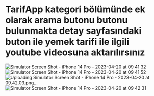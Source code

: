 # TarifApp kategori bölümünde ek olarak arama butonu butonu bulunmakta detay sayfasındaki buton ile yemek tarifi ile ilgili youtube videosuna aktarılırsınız 
![Simulator Screen Shot - iPhone 14 Pro - 2023-04-20 at 09 41 32](https://user-images.githubusercontent.com/124058599/233304989-940a3b30-41ed-4ad0-a82c-14acb088ff76.png)
![Simulator Screen Shot - iPhone 14 Pro - 2023-04-20 at 09 41 52](https://user-images.githubusercontent.com/124058599/233305002-a89f1293-0a1b-4950-b07b-0dcaf0cb647c.png)
![Uploading Simulator Screen Shot - iPhone 14 Pro - 2023-04-20 at 09.42.03.png…]()
![Simulator Screen Shot - iPhone 14 Pro - 2023-04-20 at 09 42 31](https://user-images.githubusercontent.com/124058599/233305026-7dfec520-9ab3-466d-aba5-f4eb034305c5.png)
